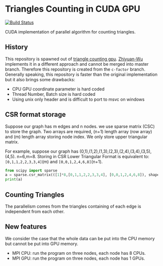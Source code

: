 Triangles Counting in CUDA GPU
=========
[![Build Status](https://travis-ci.com/zhaofeng-shu33/triangle_counting_gpu_v2.svg?branch=master)](https://travis-ci.com/zhaofeng-shu33/triangle_counting_gpu_v2)

CUDA implementation of parallel algorithm for counting triangles.

## History
This repository is spawned out of [triangle counting gpu](https://github.com/zhaofeng-shu33/triangle_counting_gpu).
[Zhiyuan-Wu](https://github.com/Zhiyuan-Wu) implements it in a different approach and cannot be merged into master branch. Therefore this repository is created from the `c-factor` branch. Generally speaking, this repository is faster than the original implementation but it also brings some drawbacks:

* CPU GPU coordinate parameter is hard coded
* Thread Number, Batch size is hard coded
* Using unix only header and is difficult to port to msvc on windows

## CSR format storage
Suppose our graph has m edges and n nodes.
we use sparse matrix (CSC) to store the graph. Two arrays are required, (n+1) length array
(row array) and (m) length array storing node index. We only store upper triangular matrix.

For example, suppose our graph has (0,1),(1,2),(1,3),(2,3),(2,4),(3,4),(3,5),(4,5).
n=6,m=8.
Storing in CSR Lower Triangular Format is equivalent to:
`[0,1,1,2,2,3,3,4]`(m) and `[0,0,1,2,4,6,8]`(n+1).

```Python
from scipy import sparse
a = sparse.csr_matrix(([1]*8,[0,1,1,2,2,3,3,4], [0,0,1,2,4,6,8]), shape=(6,6))
print(a)
```

## Counting Triangles
The parallelism comes from the triangles containing of each edge is independent from each other.

## New features
We consider the case that the whole data can be put into the CPU memory but cannot be put into GPU memory.
* MPI CPU: run the program on three nodes, each node has 8 CPUs.
* MPI GPU: run the program on three nodes, each node has 1 GPUs. 

